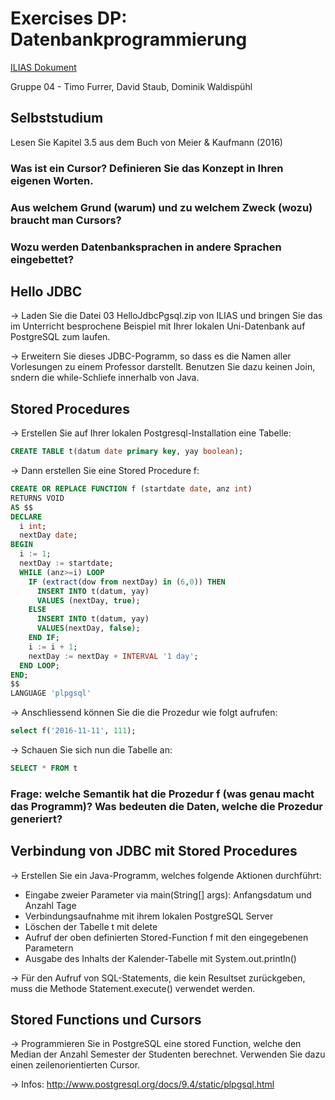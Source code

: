# Exercises DP: Datenbankprogrammierung

[ILIAS Dokument](https://elearning.hslu.ch/ilias/goto.php?target=file_3671997_download)

Gruppe 04 - Timo Furrer, David Staub, Dominik Waldispühl

## Selbststudium
Lesen Sie Kapitel 3.5 aus dem Buch von Meier & Kaufmann (2016)

### Was ist ein Cursor? Definieren Sie das Konzept in Ihren eigenen Worten.



### Aus welchem Grund (warum) und zu welchem Zweck (wozu) braucht man Cursors?



### Wozu werden Datenbanksprachen in andere Sprachen eingebettet?

## Hello JDBC

-> Laden Sie die Datei 03 HelloJdbcPgsql.zip von ILIAS und bringen Sie das im Unterricht besprochene Beispiel mit Ihrer lokalen Uni-Datenbank auf PostgreSQL zum laufen.

-> Erweitern Sie dieses JDBC-Pogramm, so dass es die Namen aller Vorlesungen zu einem Professor darstellt. Benutzen Sie dazu keinen Join, sndern die while-Schliefe innerhalb von Java.

## Stored Procedures

-> Erstellen Sie auf Ihrer lokalen Postgresql-Installation eine Tabelle:
```sql
CREATE TABLE t(datum date primary key, yay boolean);
```
-> Dann erstellen Sie eine Stored Procedure f:

```sql
CREATE OR REPLACE FUNCTION f (startdate date, anz int)
RETURNS VOID
AS $$
DECLARE
  i int;
  nextDay date;
BEGIN
  i := 1;
  nextDay := startdate;
  WHILE (anz>=i) LOOP
    IF (extract(dow from nextDay) in (6,0)) THEN
      INSERT INTO t(datum, yay)
      VALUES (nextDay, true);
    ELSE
      INSERT INTO t(datum, yay)
      VALUES(nextDay, false);
    END IF;
    i := i + 1;
    nextDay := nextDay + INTERVAL '1 day';
  END LOOP;
END;
$$
LANGUAGE 'plpgsql'
```

-> Anschliessend können Sie die die Prozedur wie folgt aufrufen:

```sql
select f('2016-11-11', 111);
```

-> Schauen Sie sich nun die Tabelle an:
```sql
SELECT * FROM t
```

### Frage: welche Semantik hat die Prozedur f (was genau macht das Programm)? Was bedeuten die Daten, welche die Prozedur generiert?

## Verbindung von JDBC mit Stored Procedures

-> Erstellen Sie ein Java-Programm, welches folgende Aktionen durchführt:
* Eingabe zweier Parameter via main(String[] args): Anfangsdatum und Anzahl Tage
* Verbindungsaufnahme mit ihrem lokalen PostgreSQL Server
* Löschen der Tabelle t mit delete
* Aufruf der oben definierten Stored-Function f mit den eingegebenen Parametern
* Ausgabe des Inhalts der Kalender-Tabelle mit System.out.println()

-> Für den Aufruf von SQL-Statements, die kein Resultset zurückgeben, muss die Methode Statement.execute() verwendet werden.

## Stored Functions und Cursors

-> Programmieren Sie in PostgreSQL eine stored Function, welche den Median der Anzahl Semester der Studenten berechnet. Verwenden Sie dazu einen zeilenorientierten Cursor.

-> Infos: http://www.postgresql.org/docs/9.4/static/plpgsql.html
